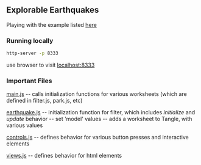 ## Explorable Earthquakes

Playing with the example listed [here](http://worrydream.com/ExplorableExplanations)

### Running locally
```bash
http-server -p 8333
```
use browser to visit [localhost:8333](http://localhost:8333)

### Important Files

[main.js](./Scripts/main.js)
-- calls initialization functions for various worksheets (which are defined in filter.js, park.js, etc)

[earthquake.js](./Scripts/earthquake.js)
-- initialization function for filter, which includes *initialize* and *update* behavior
-- set 'model' values
-- adds a worksheet to Tangle, with various values

[controls.js](./Scripts/controls.js)
-- defines behavior for various button presses and interactive elements

[views.js](./Scripts/views.js)
-- defines behavior for html elements


